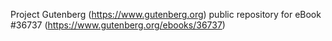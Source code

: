 Project Gutenberg (https://www.gutenberg.org) public repository for eBook #36737 (https://www.gutenberg.org/ebooks/36737)
